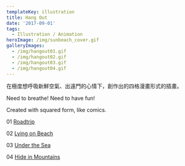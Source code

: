 ```yaml
---
templateKey: illustration
title: Hang Out
date: '2017-09-01'
tags:
  - Illustration / Animation
heroImage: /img/sunbeach_cover.gif
galleryImages:
  - /img/hangout01.gif
  - /img/hangout02.gif
  - /img/hangout03.gif
  - /img/hangout04.gif
---
```

在極度想呼吸新鮮空氣、出遠門的心情下，創作出的四格漫畫形式的插畫。

Need to breathe! Need to have fun! 

Created with squared form, like comics. 

01 [Roadtrip](https://liuliangyin.github.io/roadtrip/)

02 [Lying on Beach](https://liuliangyin.github.io/Beach/)

03 [Under the Sea](https://liuliangyin.github.io/underthesea/)

04 [Hide in Mountains](https://liuliangyin.github.io/moutains/)

